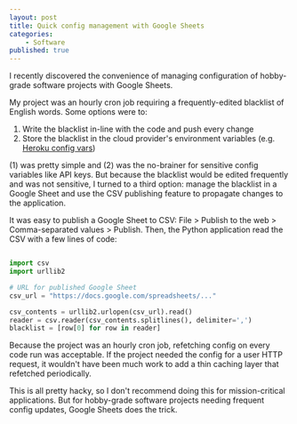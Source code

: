 ```yaml
---
layout: post
title: Quick config management with Google Sheets
categories:
    - Software
published: true
---
```


I recently discovered the convenience of managing configuration of hobby-grade software projects with Google Sheets.

My project was an hourly cron job requiring a frequently-edited blacklist of English words. Some options were to:

1. Write the blacklist in-line with the code and push every change
2. Store the blacklist in the cloud provider's environment variables (e.g. [Heroku config vars](https://devcenter.heroku.com/articles/config-vars))

(1) was pretty simple and (2) was the no-brainer for sensitive config variables like API keys. But because the blacklist would be edited frequently and was not sensitive, I turned to a third option: manage the blacklist in a Google Sheet and use the CSV publishing feature to propagate changes to the application.

It was easy to publish a Google Sheet to CSV: File > Publish to the web > Comma-separated values > Publish. Then, the Python application read the CSV with a few lines of code:

```python

import csv
import urllib2

# URL for published Google Sheet
csv_url = "https://docs.google.com/spreadsheets/..."

csv_contents = urllib2.urlopen(csv_url).read()
reader = csv.reader(csv_contents.splitlines(), delimiter=',')
blacklist = [row[0] for row in reader]

```

Because the project was an hourly cron job, refetching config on every code run was acceptable. If the project needed the config for a user HTTP request, it wouldn't have been much work to add a thin caching layer that refetched periodically.

This is all pretty hacky, so I don't recommend doing this for mission-critical applications. But for hobby-grade software projects needing frequent config updates, Google Sheets does the trick.
